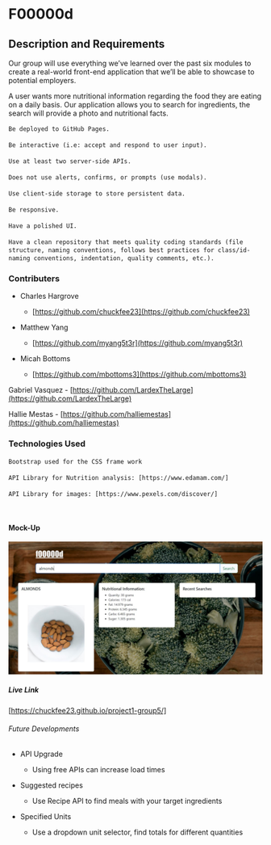 # F00000d

## Description and Requirements 

Our group will use everything we’ve learned over the past six modules to create a real-world front-end application that we’ll be able to showcase to potential employers. 

A user wants more nutritional information regarding the food they are eating on a daily basis. Our application allows you to search for ingredients, the search will provide a photo and nutritional facts. 

```
Be deployed to GitHub Pages.

Be interactive (i.e: accept and respond to user input).

Use at least two server-side APIs.

Does not use alerts, confirms, or prompts (use modals).

Use client-side storage to store persistent data.

Be responsive.

Have a polished UI.

Have a clean repository that meets quality coding standards (file structure, naming conventions, follows best practices for class/id-naming conventions, indentation, quality comments, etc.).

```
### Contributers

- Charles Hargrove
    - [https://github.com/chuckfee23](https://github.com/chuckfee23)

- Matthew Yang
    - [https://github.com/myang5t3r](https://github.com/myang5t3r)

- Micah Bottoms
    - [https://github.com/mbottoms3](https://github.com/mbottoms3)

Gabriel Vasquez
    - [https://github.com/LardexTheLarge](https://github.com/LardexTheLarge)

Hallie Mestas
    - [https://github.com/halliemestas](https://github.com/halliemestas)



### Technologies Used

```
Bootstrap used for the CSS frame work

API Library for Nutrition analysis: [https://www.edamam.com/]

API Library for images: [https://www.pexels.com/discover/]



```

#### Mock-Up

![Alt text](assets/images/mockup.JPG "F00000d mockup")

##### Live Link 

[https://chuckfee23.github.io/project1-group5/]

###### Future Developments 

- API Upgrade
    - Using free APIs can increase load times

- Suggested recipes
    - Use Recipe API to find meals with your target ingredients

- Specified Units
    - Use a dropdown unit selector, find totals for different quantities